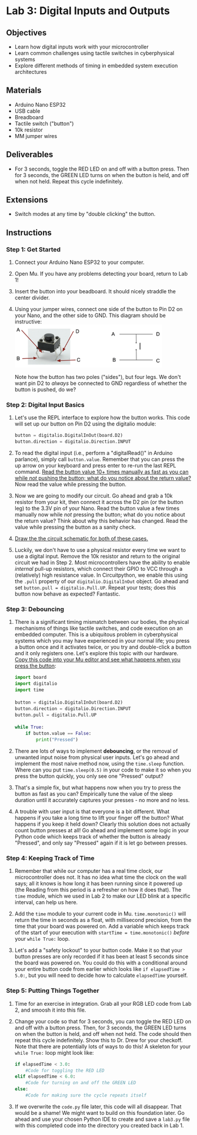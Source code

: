 # Lab 3: Digital Inputs and Outputs

## Objectives
- Learn how digital inputs work with your microcontroller
- Learn common challenges using tactile switches in cyberphysical systems
- Explore different methods of timing in embedded system execution architectures

## Materials
- Arduino Nano ESP32
- USB cable
- Breadboard
- Tactile switch ("button")
- 10k resistor
- MM jumper wires

## Deliverables
- For 3 seconds, toggle the RED LED on and off with a button press. Then for 3 seconds, the GREEN LED turns on when the button is held, and off when not held. Repeat this cycle indefinitely. 

## Extensions
- Switch modes at any time by "double clicking" the button.

## Instructions

### Step 1: Get Started
1. Connect your Arduino Nano ESP32 to your computer.

2. Open Mu. If you have any problems detecting your board, return to Lab 1!

3. Insert the button into your beadboard. It should nicely straddle the center divider. 

4. Using your jumper wires, connect one side of the button to Pin D2 on your Nano, and the other side to GND. This diagram should be instructive:\
    <img src="assets/buttonpinout.png" alt="Tact switch pinout" width="400"/>

    Note how the button has two poles ("sides"), but four legs. We don't want pin D2 to *always* be connected to GND regardless of whether the button is pushed, do we?

### Step 2: Digital Input Basics
1. Let's use the REPL interface to explore how the button works. This code will set up our button on Pin D2 using the digitalio module:
    ```python
    button = digitalio.DigitalInOut(board.D2)
    button.direction = digitalio.Direction.INPUT
    ```

2. To read the digital input (i.e., perform a "digitalRead()" in Arduino parlance), simply call `button.value`. Remember that you can press the up arrow on your keyboard and press enter to re-run the last REPL command. <u>Read the button value 10+ times manually as fast as you can while *not* pushing the button; what do you notice about the return value?</u> Now read the value while pressing the button. 

3. Now we are going to modify our circuit. Go ahead and grab a 10k resistor from your kit, then connect it across the D2 pin (or the button leg) to the 3.3V pin of your Nano. Read the button value a few times manually now while *not* pressing the button; what do you notice about the return value? Think about why this behavior has changed. Read the value while pressing the button as a sanity check.

4. <u>Draw the the circuit schematic for both of these cases.</u>

5. Luckily, we don't have to use a physical resistor every time we want to use a digital input. Remove the 10k resistor and return to the original circuit we had in Step 2. Most microcontrollers have the ability to enable *internal* pull-up resistors, which connect their GPIO to VCC through a (relatively) high resistance value. In Circuitpython, we enable this using the `.pull` property of our `digitalio.DigitalInOut` object. Go ahead and set `button.pull = digitalio.Pull.UP`. Repeat your tests; does this button now behave as expected? Fantastic.

### Step 3: Debouncing
1. There is a significant timing mismatch between our bodies, the physical mechanisms of things like tactile switches, and code execution on an embedded computer. This is a ubiquitous problem in cyberphysical systems which you may have experienced in your normal life; you press a button once and it activates twice, or you try and double-click a button and it only registers one. Let's explore this topic with our hardware. <u>Copy this code into your Mu editor and see what happens when you press the button</u>:
    ```python
    import board
    import digitalio
    import time

    button = digitalio.DigitalInOut(board.D2)
    button.direction = digitalio.Direction.INPUT
    button.pull = digitalio.Pull.UP

    while True:
        if button.value == False:
            print("Pressed")
    ```
2. There are lots of ways to implement **debouncing**, or the removal of unwanted input noise from physical user inputs. Let's go ahead and implement the most naive method now, using the `time.sleep` function. Where can you put `time.sleep(0.5)` in your code to make it so when you press the button quickly, you only see one "Pressed" output?

3. That's a simple fix, but what happens now when you try to press the button as fast as you can? Empirically tune the value of the sleep duration until it accurately captures your presses - no more and no less. 

4. A trouble with user input is that everyone is a bit different. What happens if you take a long time to lift your finger off the button? What happens if you keep it held down? Clearly this solution does not actually count button presses at all! Go ahead and implement some logic in your Python code which keeps track of whether the button is already "Pressed", and only say "Pressed" again if it is let go between presses. 

### Step 4: Keeping Track of Time
1. Remember that while our computer has a real time clock, our microcontroller does not. It has no idea what time the clock on the wall says; all it knows is how long it has been running since it powered up (the Reading from this period is a refresher on how it does that). The `time` module, which we used in Lab 2 to make our LED blink at a specific interval, can help us here.

2. Add the `time` module to your current code in Mu. `time.monotonic()` will return the time in seconds as a float, with millisecond precision, from the time that your board was powered on. Add a variable which keeps track of the start of your execution with `startTime = time.monotonic()` *before* your `while True:` loop.

3. Let's add a "safety lockout" to your button code. Make it so that your button presses are only recorded if it has been at least 5 seconds since the board was powered on. You could do this with a conditional around your entire button code from earlier which looks like `if elapsedTime > 5.0:`, but you will need to decide how to calculate `elapsedTime` yourself.

### Step 5: Putting Things Together
1. Time for an exercise in integration. Grab all your RGB LED code from Lab 2, and smoosh it into this file. 

2. Change your code so that for 3 seconds, you can toggle the RED LED on and off with a button press. Then, for 3 seconds, the GREEN LED turns on when the button is held, and off when not held. The code should then repeat this cycle indefinitely. Show this to Dr. Drew for your checkoff. Note that there are potentially lots of ways to do this! A skeleton for your `while True:` loop might look like:
    ```python
    if elapsedTime < 3.0:
        #Code for toggling the RED LED
    elif elapsedTime < 6.0:
        #Code for turning on and off the GREEN LED
    else:
        #Code for making sure the cycle repeats itself
    ```

3. If we overwrite the `code.py` file later, this code will all disappear. That would be a shame! We might want to build on this foundation later. Go ahead and use your chosen Python IDE to create and save a `lab3.py` file with this completed code into the directory you created back in Lab 1. 